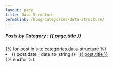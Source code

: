 ```yaml
---
layout: page
title: Data Structure
permalink: /blog/categories/data-structure/
---
```


<h5> Posts by Category : {{ page.title }} </h5>

<div class="card">
{% for post in site.categories.data-structure %}
 <li class="category-posts"><span>{{ post.date | date_to_string }}</span> &nbsp; <a href="{{ post.url }}">{{ post.title }}</a></li>
{% endfor %}
</div>

